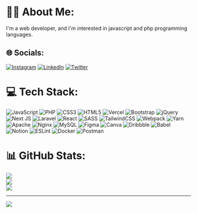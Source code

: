 # 👨‍💻 About Me:
I'm a web developer, and I'm interested in javascript and php programming languages.


## 🌐 Socials:
[![Instagram](https://img.shields.io/badge/Instagram-%23E4405F.svg?logo=Instagram&logoColor=white)](https://instagram.com/jxxzyshn) [![LinkedIn](https://img.shields.io/badge/LinkedIn-%230077B5.svg?logo=linkedin&logoColor=white)](https://linkedin.com/in/) [![Twitter](https://img.shields.io/badge/Twitter-%231DA1F2.svg?logo=Twitter&logoColor=white)](https://twitter.com/) 

# 💻 Tech Stack:
![JavaScript](https://img.shields.io/badge/javascript-%23323330.svg?style=flat&logo=javascript&logoColor=%23F7DF1E) ![PHP](https://img.shields.io/badge/php-%23777BB4.svg?style=flat&logo=php&logoColor=white) ![CSS3](https://img.shields.io/badge/css3-%231572B6.svg?style=flat&logo=css3&logoColor=white) ![HTML5](https://img.shields.io/badge/html5-%23E34F26.svg?style=flat&logo=html5&logoColor=white) ![Vercel](https://img.shields.io/badge/vercel-%23000000.svg?style=flat&logo=vercel&logoColor=white) ![Bootstrap](https://img.shields.io/badge/bootstrap-%23563D7C.svg?style=flat&logo=bootstrap&logoColor=white) ![jQuery](https://img.shields.io/badge/jquery-%230769AD.svg?style=flat&logo=jquery&logoColor=white) ![Next JS](https://img.shields.io/badge/Next-black?style=flat&logo=next.js&logoColor=white) ![Laravel](https://img.shields.io/badge/laravel-%23FF2D20.svg?style=flat&logo=laravel&logoColor=white) ![React](https://img.shields.io/badge/react-%2320232a.svg?style=flat&logo=react&logoColor=%2361DAFB) ![SASS](https://img.shields.io/badge/SASS-hotpink.svg?style=flat&logo=SASS&logoColor=white) ![TailwindCSS](https://img.shields.io/badge/tailwindcss-%2338B2AC.svg?style=flat&logo=tailwind-css&logoColor=white) ![Webpack](https://img.shields.io/badge/webpack-%238DD6F9.svg?style=flat&logo=webpack&logoColor=black) ![Yarn](https://img.shields.io/badge/yarn-%232C8EBB.svg?style=flat&logo=yarn&logoColor=white) ![Apache](https://img.shields.io/badge/apache-%23D42029.svg?style=flat&logo=apache&logoColor=white) ![Nginx](https://img.shields.io/badge/nginx-%23009639.svg?style=flat&logo=nginx&logoColor=white) ![MySQL](https://img.shields.io/badge/mysql-%2300f.svg?style=flat&logo=mysql&logoColor=white) 	![Figma](https://img.shields.io/badge/figma-%23F24E1E.svg?style=flat&logo=figma&logoColor=white) ![Canva](https://img.shields.io/badge/Canva-%2300C4CC.svg?style=flat&logo=Canva&logoColor=white) ![Dribbble](https://img.shields.io/badge/Dribbble-EA4C89?style=flat&logo=dribbble&logoColor=white) ![Babel](https://img.shields.io/badge/Babel-F9DC3e?style=flat&logo=babel&logoColor=black) ![Notion](https://img.shields.io/badge/Notion-%23000000.svg?style=flat&logo=notion&logoColor=white) ![ESLint](https://img.shields.io/badge/ESLint-4B3263?style=flat&logo=eslint&logoColor=white) ![Docker](https://img.shields.io/badge/docker-%230db7ed.svg?style=flat&logo=docker&logoColor=white) ![Postman](https://img.shields.io/badge/Postman-FF6C37?style=flat&logo=postman&logoColor=white)
# 📊 GitHub Stats:
![](https://github-readme-stats.vercel.app/api?username=yusupsupriyadi&theme=dark&hide_border=false&include_all_commits=true&count_private=true)<br/>
![](https://github-readme-streak-stats.herokuapp.com/?user=yusupsupriyadi&theme=dark&hide_border=false)<br/>
![](https://github-readme-stats.vercel.app/api/top-langs/?username=yusupsupriyadi&theme=dark&hide_border=false&include_all_commits=true&count_private=true&layout=compact)

---
[![](https://visitcount.itsvg.in/api?id=yusupsupriyadi&icon=0&color=0)](https://visitcount.itsvg.in)

<!-- Proudly created with GPRM ( https://gprm.itsvg.in ) -->